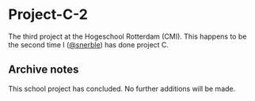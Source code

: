 # Project-C-2

The third project at the Hogeschool Rotterdam (CMI). This happens to be the second time I ([@snerble](https://github.com/snerble)) has done project C.

## Archive notes

This school project has concluded. No further additions will be made.
